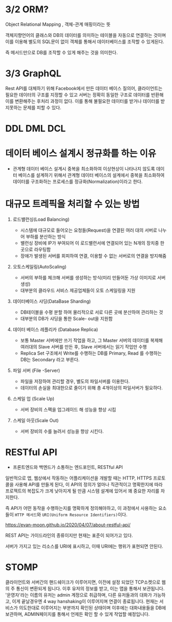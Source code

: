 # 3/2 ORM?

Object Relational Mapping , 객체-관계 매핑이라는 뜻

객체지향언어의 클래스와 DB의 데이터를 의미하는 테이블을 자동으로 연결하는 것이며 
이를 이용해 별도의 SQL문이 없이 객체를 통해서 데이터베이스를 조작할 수 있게된다.

즉 메서드만으로 DB를 조작할 수 있게 해주는 것을 의미한다.


# 3/3 GraphQL

Rest API를 대체하기 위해 Facebook에서 만든 데이터 베이스 질의어, 클라이언트는 필요한 데이터의 구조를 지정할 수 있고 서버는 정확히 동일한 구조로 데이터를 반환해
이를 변환해주는 후처리 과정이 없다.
이를 통해 불필요한 데이터를 받거나 데이터를 받지못하는 문제를 피할 수 있다.


# DDL DML DCL



# 데이터 베이스 설계시 정규화를 하는 이유

- 관계형 데이터 베이스 설계시 중복을 최소화하여 이상현상이 나타나지 않도록 데이터 베이스를 설계하기 위해서
관계형 데이터 베이스의 설계에서 중복을 최소화하여 데이터를 구조화하는 프로세스를 정규화(Normalization)이라고 한다.


# 대규모 트레픽을 처리할 수 있는 방법

1. 로드밸런싱(Load Balancing)
   - 시스템에 대규모로 들어오는 요청들(Request)을 연결된 여러 대의 서버로 나누어 부하를 분산하는 방식
   - 밸런싱 장비에 IP가 부여되어 이 로드밸런서에 연결되어 있는 N개의 장치중 한곳으로 라우팅함
   - 장애가 발생된 서버를 회피하여 연결, 이용할 수 없는 서버로의 연결을 방지해줌

2. 오토스케일링(AutoScaling)
   - 서버의 부하를 체크해 서버를 생성하는 방식(미리 만들어둔 가상 이미지로 서버 생성)
   - 대부분의 클라우드 서비스 제공업체들이 오토 스케일링을 지원

3. 데이터베이스 샤딩(DataBase Sharding)
   - DB테이블을 수평 분할 하여 물리적으로 서로 다른 곳에 분산하여 관리하는 것
   - 대부분의 DB가 샤딩을 통한 Scale- out을 지원함
  
4. 데이터 베이스 레플리카 (Database Replica)
   - 보통 Master 서버에만 쓰기 작업을 하고, 그 Master 서버의 데이터를 복제해 여러대의 Slave 서버를 만든 후, Slave 서버에서는 읽기 작업만 수행
   - Replica Set 구조에서 Write를 수행하는 DB를 Primary, Read 를 수행하는 DB는 Secondary 라고 부른다.

5. 파일 서버 (File -Server)
   - 파일을 저장하여 관리할 경우, 별도의 파일서버를 이용한다.
   - 데이터의 손실을 최대한으로 줄이기 위해 총 4개이상의 파일서버가 필요하다.

6. 스케일 업 (Scale Up)
   - 서버 장비의 스팩을 업그레이드 해 성능을 향상 시킴

7. 스케일 아웃(Scale Out)
   - 서버 장비의 수를 늘려서 성능을 향상 시킨다.


# RESTful API
- 프론트엔드와 백엔드가 소통하는 엔드포인트, RESTful API

일반적으로 앱, 웹상에서 작동하는 어플리케이션을 개발할 때는 HTTP, HTTPS 프로토콜을 사용해 API를 만들게 된다, 이 API의 정의가 얼마나
직관적이고 명확한지에 따라 프로젝트의 복잡도가 크게 낮아지게 될 만큼 시스템 설계에 있어서 꽤 중요한 자리를 차지한다.

즉 API가 어떤 동작을 수행하는지를 명확하게 정의해야하고, 이 과정에서 사용하는 요소들이 `HTTP 메서드`와 `URI(Uniform Resource Identifiers)`이다.


https://evan-moon.github.io/2020/04/07/about-restful-api/

REST API는 가이드라인의 종류이지만 현재는 표준이 되어가고 있다.

서버가 가지고 있는 리소스를 URI에 표시하고, 이때 URI에는 행위가 표현되면 안된다.

# STOMP

클라이언트와 서버간의 핸드쉐이크가 이루어지면, 이전에 설정 되었던 TCP소켓으로 웹의 주 통신이 변환되게 됩니다.
이후 유저의 정보를 받고, 이는 맵을 통해서 보관됩니다. '운영자'라는 이름의 유저는 admin 계정으로 취급하며, 다른 유저들과의 대화가 가능하고, 이게 끝날경우엔 4 way hanshaking이 이루어지며 연결이 종료됩니다.
현재는 서비스가 의도한대로 이루어지는 부분까지 확인된 상태이며 이후에는 대화내용들을 DB에 보관하며, ADMIN페이지를 통해서 언제든 확인 할 수 있게 작업할 예정입니다.